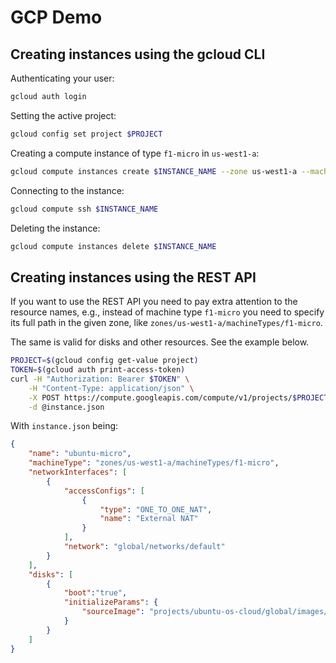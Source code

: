 # GCP Demo

## Creating instances using the gcloud CLI

Authenticating your user:

```sh
gcloud auth login
```

Setting the active project:

```sh
gcloud config set project $PROJECT
```

Creating a compute instance of type `f1-micro` in `us-west1-a`:

```sh
gcloud compute instances create $INSTANCE_NAME --zone us-west1-a --machine-type f1-micro
```

Connecting to the instance:

```sh
gcloud compute ssh $INSTANCE_NAME
```

Deleting the instance:

```sh
gcloud compute instances delete $INSTANCE_NAME
```

## Creating instances using the REST API

If you want to use the REST API you need to pay extra attention to the resource names, e.g., instead of machine type `f1-micro` you need to specify its full path in the given zone, like `zones/us-west1-a/machineTypes/f1-micro`.

The same is valid for disks and other resources. See the example below.

```sh
PROJECT=$(gcloud config get-value project)
TOKEN=$(gcloud auth print-access-token)
curl -H "Authorization: Bearer $TOKEN" \
    -H "Content-Type: application/json" \
    -X POST https://compute.googleapis.com/compute/v1/projects/$PROJECT/zones/us-west1-a/instances \
    -d @instance.json
```

With `instance.json` being:

```json
{
    "name": "ubuntu-micro",
    "machineType": "zones/us-west1-a/machineTypes/f1-micro",
    "networkInterfaces": [
        {
            "accessConfigs": [
                {
                    "type": "ONE_TO_ONE_NAT",
                    "name": "External NAT"
                }
            ],
            "network": "global/networks/default"
        }
    ],
    "disks": [
        {
            "boot":"true",
            "initializeParams": {
                "sourceImage": "projects/ubuntu-os-cloud/global/images/family/ubuntu-minimal-1804-lts"
            }
        }
    ]
}
```